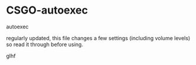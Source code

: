 # CSGO-autoexec
autoexec

regularly updated, this file changes a few settings (including volume levels) so read it through before using.

glhf
